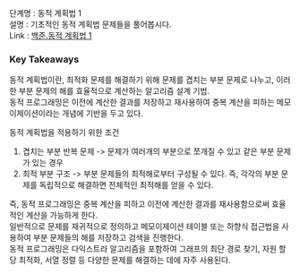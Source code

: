 단계명 : 동적 계획법 1    
설명 : 기초적인 동적 계획법 문제들을 풀어봅시다.      
Link : [백준.동적 계획법 1](https://www.acmicpc.net/step/16)  

### Key Takeaways  
동적 계획법이란, 최적화 문제를 해결하기 위해 문제를 겹치는 부분 문제로 나누고, 이러한 부분 문제의 해를 효율적으로 계산하는 알고리즘 설계 기법.   
동적 프로그래밍은 이전에 계산한 결과를 저장하고 재사용하여 중복 계산을 피하는 메모이제이션이라는 개념에 기반을 두고 있다.  

동적 계획법을 적용하기 위한 조건  
1) 겹치는 부분 반복 문제 -> 문제가 여러개의 부분으로 쪼개질 수 있고 같은 부분 문제가 있는 경우  
2) 최적 부분 구조 -> 부분 문제들의 최적해로부터 구성될 수 있다. 즉, 각각의 부분 문제를 독립적으로 해결하면 전체적인 최적해를 얻을 수 있다.  

즉, 동적 프로그래밍은 중복 계산을 피하고 이전에 계산한 결과를 재사용함으로써 효율적인 계산을 가능하게 한다.   
일반적으로 문제를 재귀적으로 정의하고 메모이제이션 테이블 또는 하향식 접근법을 사용하여 부분 문제들의 해를 저장하고 검색을 진행한다.  
동적 프로그래밍은 다익스트라 알고리즘을 포함하여 그래프의 최단 경로 찾기, 자원 할당 최적화, 서열 정렬 등 다양한 문제를 해결하는 데에 자주 사용된다.  